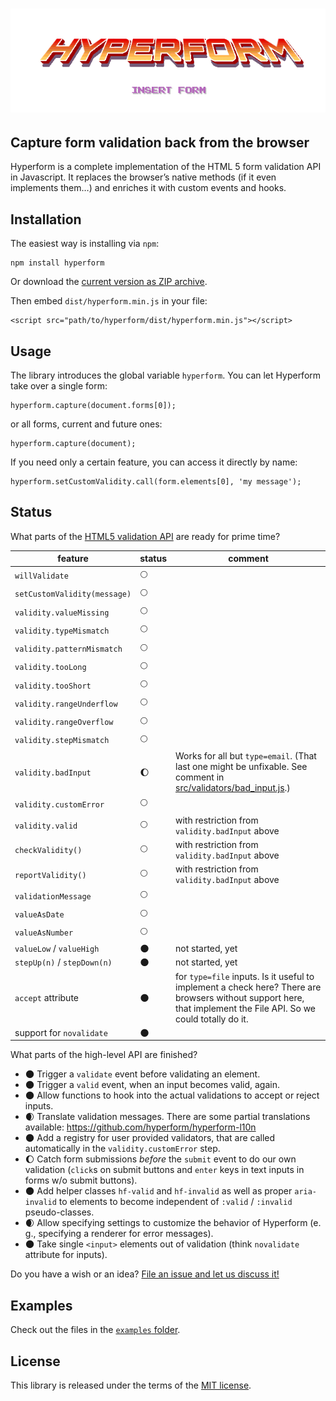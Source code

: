 # ![Text “Hyperform - Insert Form” in 80s arcade game style](stuff/header.png)

## Capture form validation back from the browser

Hyperform is a complete implementation of the HTML 5 form validation API in
Javascript. It replaces the browser’s native methods (if it even implements
them…) and enriches it with custom events and hooks.

## Installation

The easiest way is installing via `npm`:

    npm install hyperform

Or download the [current version as ZIP
archive](https://github.com/hyperform/hyperform/archive/master.zip).

Then embed `dist/hyperform.min.js` in your file:

    <script src="path/to/hyperform/dist/hyperform.min.js"></script>

## Usage

The library introduces the global variable `hyperform`. You can let Hyperform
take over a single form:

    hyperform.capture(document.forms[0]);

or all forms, current and future ones:

    hyperform.capture(document);

If you need only a certain feature, you can access it directly by name:

    hyperform.setCustomValidity.call(form.elements[0], 'my message');

## Status

What parts of the [HTML5 validation
API](https://html.spec.whatwg.org/multipage/forms.html#constraints) are ready
for prime time?

| feature                      | status             | comment |
| ---------------------------- | ------------------ | ------- |
| `willValidate`               | :full_moon: |  |
| `setCustomValidity(message)` | :full_moon: |  |
| `validity.valueMissing`      | :full_moon: |  |
| `validity.typeMismatch`      | :full_moon: |  |
| `validity.patternMismatch`   | :full_moon: |  |
| `validity.tooLong`           | :full_moon: |  |
| `validity.tooShort`          | :full_moon: |  |
| `validity.rangeUnderflow`    | :full_moon: |  |
| `validity.rangeOverflow`     | :full_moon: |  |
| `validity.stepMismatch`      | :full_moon: |  |
| `validity.badInput`          | :waxing_gibbous_moon: | Works for all but `type=email`. (That last one might be unfixable. See comment in [src/validators/bad_input.js](src/validators/bad_input.js).) |
| `validity.customError`       | :full_moon: |  |
| `validity.valid`             | :full_moon: | with restriction from `validity.badInput` above |
| `checkValidity()`            | :full_moon: | with restriction from `validity.badInput` above |
| `reportValidity()`           | :full_moon: | with restriction from `validity.badInput` above |
| `validationMessage`          | :full_moon: |  |
| `valueAsDate`                | :full_moon: |  |
| `valueAsNumber`              | :full_moon: |  |
| `valueLow` / `valueHigh`     | :new_moon:  | not started, yet |
| `stepUp(n)` / `stepDown(n)`  | :new_moon:  | not started, yet |
| `accept` attribute           | :new_moon:  | for `type=file` inputs. Is it useful to implement a check here? There are browsers without support here, that implement the File API. So we could totally do it. |
| support for `novalidate`     | :new_moon:  |  |

What parts of the high-level API are finished?

* :new_moon: Trigger a `validate` event before validating an element.
* :new_moon: Trigger a `valid` event, when an input becomes valid, again.
* :new_moon: Allow functions to hook into the actual validations to accept or
    reject inputs.
* :waxing_crescent_moon: Translate validation messages. There are some
    partial translations available: https://github.com/hyperform/hyperform-l10n
* :new_moon: Add a registry for user provided validators, that are called
    automatically in the `validity.customError` step.
* :waxing_gibbous_moon: Catch form submissions _before_ the `submit` event to do our own
    validation (`click`s on submit buttons and `enter` keys in text inputs in
    forms w/o submit buttons).
* :new_moon: Add helper classes `hf-valid` and `hf-invalid` as well as proper
    `aria-invalid` to elements to become independent of `:valid` / `:invalid`
    pseudo-classes.
* :waxing_crescent_moon: Allow specifying settings to customize the behavior of Hyperform
    (e. g., specifying a renderer for error messages).
* :new_moon: Take single `<input>` elements out of validation (think
    `novalidate` attribute for inputs).

Do you have a wish or an idea? [File an issue and let us discuss
it!](https://github.com/hyperform/hyperform/issues/new)

## Examples

Check out the files in the [`examples`
folder](https://github.com/hyperform/hyperform/tree/master/examples).

## License

This library is released under the terms of the [MIT license](LICENSE.md).
